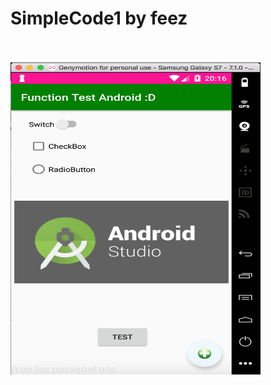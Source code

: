 # SimpleCode1 by feez
<br>
<br>
<img src=https://github.com/fythatthepce/Android_feez/blob/master/pictures/SimpleCode1.png width="400" height="500" >
<br>


